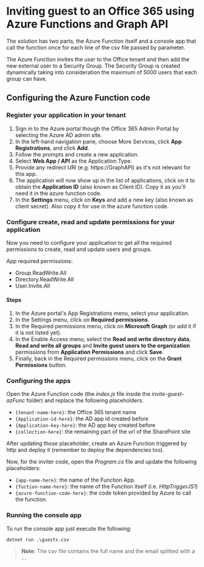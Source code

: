 # Inviting guest to an Office 365 using Azure Functions and Graph API

The solution has two parts, the Azure Function itself and a console app that call the function once for each line of the csv file passed by parameter.

The Azure Function invites the user to the Office tenant and then add the new external user to a Security Group. The Security Group is created dynamically taking into consideration the maximum of 5000 users that each group can have.

## Configuring the Azure Function code

### Register your application in your tenant

1. Sign in to the Azure portal though the Office 365 Admin Portal by selecting the Azure AD admin site.
1. In the left-hand navigation pane, choose More Services, click **App Registrations**, and click **Add**.
1. Follow the prompts and create a new application.
1. Select **Web App / API** as the Application Type.
1. Provide any redirect URI (e.g. https://GraphAPI) as it's not relevant for this app.
1. The application will now show up in the list of applications, click on it to obtain the **Application ID** (also known as Client ID). Copy it as you'll need it in the azure function code.
1. In the **Settings** menu, click on **Keys** and add a new key (also known as client secret). Also copy it for use in the azure function code.

### Configure create, read and update permissions for your application

Now you need to configure your application to get all the required permissions to create, read and update users and groups.

App required permissions:
- Group.ReadWrite.All
- Directory.ReadWrite.All
- User.Invite.All

#### Steps

1. In the Azure portal's App Registrations menu, select your application.
1. In the Settings menu, click on **Required permissions**.
1. In the Required permissions menu, click on **Microsoft Graph** (or add it if it is not listed yet).
1. In the Enable Access menu, select the **Read and write directory data**, **Read and write all groups** and **Invite guest users to the organization** permissions from **Application Permissions** and click **Save**.
1. Finally, back in the Required permissions menu, click on the **Grant Permissions** button.


### Configuring the apps

Open the Azure Function code (the _index.js_ file inside the _invite-guest-azFunc_ folder) and replace the following placeholders:

- `{tenant-name-here}`: the Office 365 tenant name
- `{Application-id-here}`: the AD app id created before
- `{Application-key-here}`: the AD app key created before
- `{collection-here}`: the remaining part of the url of the SharePoint site

After updating those placeholder, create an Azure Function triggered by http and deploy it (remember to deploy the dependencies too).

Now, for the inviter code, open the _Program.cs_ file and update the following placeholders:

- `{app-name-here}`: the name of the Function App.
- `{fuction-name-here}`: the name of the Function itself (i.e. _HttpTriggerJS1_)
- `{azure-function-code-here}`: the code token provided by Azure to call the function.

### Running the console app

To run the console app just execute the following:

```
dotnet run .\guests.csv
```

> **Note**: The csv file contains the full name and the email splitted with a `;`.
